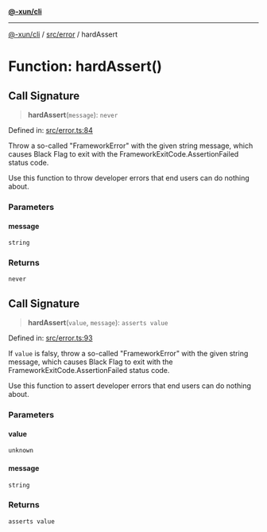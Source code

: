 [**@-xun/cli**](../../../README.md)

***

[@-xun/cli](../../../README.md) / [src/error](../README.md) / hardAssert

# Function: hardAssert()

## Call Signature

> **hardAssert**(`message`): `never`

Defined in: [src/error.ts:84](https://github.com/Xunnamius/cli-utils/blob/74bfa47fc80f4ebda9a4e0fb9b2b0d112ef3baed/src/error.ts#L84)

Throw a so-called "FrameworkError" with the given string message, which
causes Black Flag to exit with the FrameworkExitCode.AssertionFailed
status code.

Use this function to throw developer errors that end users can do nothing
about.

### Parameters

#### message

`string`

### Returns

`never`

## Call Signature

> **hardAssert**(`value`, `message`): `asserts value`

Defined in: [src/error.ts:93](https://github.com/Xunnamius/cli-utils/blob/74bfa47fc80f4ebda9a4e0fb9b2b0d112ef3baed/src/error.ts#L93)

If `value` is falsy, throw a so-called "FrameworkError" with the given string
message, which causes Black Flag to exit with the
FrameworkExitCode.AssertionFailed status code.

Use this function to assert developer errors that end users can do nothing
about.

### Parameters

#### value

`unknown`

#### message

`string`

### Returns

`asserts value`
